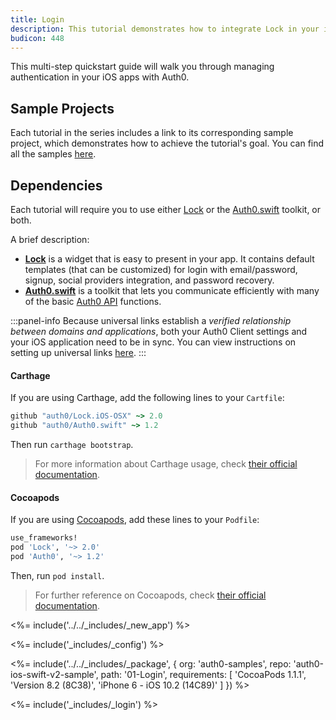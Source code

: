 ```yaml
---
title: Login
description: This tutorial demonstrates how to integrate Lock in your iOS Swift project in order to present a login screen.
budicon: 448
---
```


This multi-step quickstart guide will walk you through managing authentication in your iOS apps with Auth0.

## Sample Projects

Each tutorial in the series includes a link to its corresponding sample project, which demonstrates how to achieve the tutorial's goal. You can find all the samples [here](https://github.com/auth0-samples/auth0-ios-swift-sample/).

## Dependencies

Each tutorial will require you to use either [Lock](https://github.com/auth0/Lock.iOS-OSX) or the [Auth0.swift](https://github.com/auth0/Auth0.swift) toolkit, or both.

A brief description:

- [**Lock**](https://github.com/auth0/Lock.iOS-OSX) is a widget that is easy to present in your app. It contains default templates (that can be customized) for login with email/password, signup, social providers integration, and password recovery.
- [**Auth0.swift**](https://github.com/auth0/Auth0.swift) is a toolkit that lets you communicate efficiently with many of the basic [Auth0 API](/api/info) functions.

:::panel-info
Because universal links establish a *verified relationship between domains and applications*, both your Auth0 Client settings and your iOS application need to be in sync. You can view instructions on setting up universal links [here](/clients/enable-universal-links).
:::

#### Carthage

If you are using Carthage, add the following lines to your `Cartfile`:

```ruby
github "auth0/Lock.iOS-OSX" ~> 2.0
github "auth0/Auth0.swift" ~> 1.2
```

Then run `carthage bootstrap`.

> For more information about Carthage usage, check [their official documentation](https://github.com/Carthage/Carthage#if-youre-building-for-ios-tvos-or-watchos).

#### Cocoapods

If you are using [Cocoapods](https://cocoapods.org/), add these lines to your `Podfile`:

```ruby
use_frameworks!
pod 'Lock', '~> 2.0'
pod 'Auth0', '~> 1.2'
```

Then, run `pod install`.

> For further reference on Cocoapods, check [their official documentation](http://guides.cocoapods.org/using/getting-started.html).

<%= include('../../_includes/_new_app') %>

<%= include('_includes/_config') %>

<%= include('../../_includes/_package', {
  org: 'auth0-samples',
  repo: 'auth0-ios-swift-v2-sample',
  path: '01-Login',
  requirements: [
    'CocoaPods 1.1.1',
    'Version 8.2 (8C38)',
    'iPhone 6 - iOS 10.2 (14C89)'
  ]
}) %>

<%= include('_includes/_login') %>
